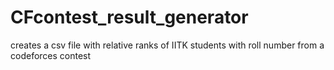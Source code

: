 # CFcontest_result_generator
creates a csv file with relative ranks of IITK students with roll number from a codeforces contest
